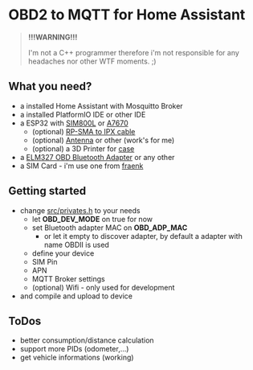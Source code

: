 #  OBD2 to MQTT for Home Assistant

> __!!!WARNING!!!__
>
> I'm not a C++ programmer therefore i'm not responsible for any headaches nor other WTF moments. ;)

## What you need?

* a installed Home Assistant with Mosquitto Broker
* a installed PlatformIO IDE or other IDE 
* a ESP32 with [SIM800L](https://de.aliexpress.com/item/33045221960.html) or [A7670](https://de.aliexpress.com/item/1005006477044118.html)
  * (optional) [RP-SMA to IPX cable](https://www.amazon.de/dp/B0B9RXDLNN)
  * (optional) [Antenna](https://www.amazon.de/dp/B0B2DCXL5N) or other (work's for me)
  * (optional) a 3D Printer for [case](3d-files)
* a [ELM327 OBD Bluetooth Adapter](https://de.aliexpress.com/item/1005005775562398.html) or any other
* a SIM Card - i'm use one from [fraenk](https://fraenk.page.link/?link=https%3A%2F%2Ffraenk.de%2Fdeeplink%2Fmgm%3FfriendCode%3DRENA45&apn=de.congstar.fraenk&amv=1040000&imv=1.4&isi=1493980266&ibi=de.congstar.fraenk&ius=fraenk&ofl=https%3A%2F%2Ffraenk.de)

## Getting started

* change [src/privates.h](src/privates.h) to your needs
  * let __OBD_DEV_MODE__ on true for now
  * set Bluetooth adapter MAC on __OBD_ADP_MAC__
    * or let it empty to discover adapter, by default a adapter with name OBDII is used
  * define your device
  * SIM Pin
  * APN
  * MQTT Broker settings
  * (optional) Wifi - only used for development
* and compile and upload to device

## ToDos

* better consumption/distance calculation
* support more PIDs (odometer,...)
* get vehicle informations (working)